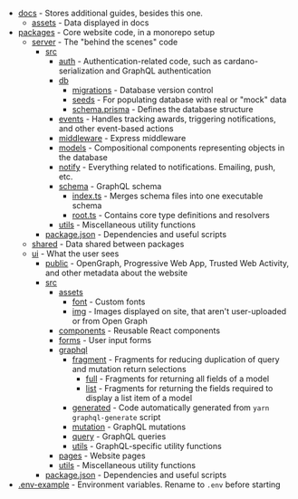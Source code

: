 * [docs](./docs) - Stores additional guides, besides this one.
    * [assets](./docs/assets) - Data displayed in docs 
* [packages](./packages) - Core website code, in a monorepo setup
    * [server](./packages/server) - The "behind the scenes" code
        * [src](./packages/server/src)
            * [auth](./packages/server/src/auth) - Authentication-related code, such as cardano-serialization and GraphQL authentication
            * [db](./packages/server/src/db)
                * [migrations](./packages/server/src/db/migrations) - Database version control
                * [seeds](./packages/server/src/db/seeds) - For populating database with real or "mock" data
                * [schema.prisma](./packages/server/src/db/schema.prisma) - Defines the database structure
            * [events](./packages/server/src/events) - Handles tracking awards, triggering notifications, and other event-based actions
            * [middleware](./packages/server/src/middleware) - Express middleware
            * [models](./packages/server/src/models) - Compositional components representing objects in the database
            * [notify](./packages/server/src/notify) - Everything related to notifications. Emailing, push, etc.
            * [schema](./packages/server/src/schema) - GraphQL schema
                * [index.ts](./packages/server/src/schema/index.ts) - Merges schema files into one executable schema
                * [root.ts](./packages/server/src/schema/root.ts) - Contains core type definitions and resolvers
            * [utils](./packages/server/src/utils) - Miscellaneous utility functions
        * [package.json](./packages/server/package.json) - Dependencies and useful scripts
    * [shared](./packages/shared) - Data shared between packages  
    * [ui](./packages/ui) - What the user sees
        * [public](./packages/ui/public) - OpenGraph, Progressive Web App, Trusted Web Activity, and other metadata about the website
        * [src](./packages/ui/src)
            * [assets](./packages/ui/src/assets)
                * [font](./packages/ui/src/assets/font) - Custom fonts
                * [img](./packages/ui/src/assets/img) - Images displayed on site, that aren't user-uploaded or from Open Graph
            * [components](./packages/ui/src/components) - Reusable React components
            * [forms](./packages/ui/src/forms) - User input forms
            * [graphql](./packages/ui/src/graphql)
                * [fragment](./packages/ui/src/graphql/fragment) - Fragments for reducing duplication of query and mutation return selections  
                    * [full](./packages/ui/src/graphql/fragment/full) - Fragments for returning all fields of a model
                    * [list](./packages/ui/src/graphql/fragment/list) - Fragments for returning the fields required to display a list item of a model
                * [generated](./packages/ui/src/graphql/generated) - Code automatically generated from `yarn graphql-generate` script
                * [mutation](./packages/ui/src/graphql/mutation) - GraphQL mutations
                * [query](./packages/ui/src/graphql/query) - GraphQL queries
                * [utils](./packages/ui/src/graphql/utils) - GraphQL-specific utility functions
            * [pages](./packages/ui/src/pages) - Website pages
            * [utils](./packages/ui/src/utils) - Miscellaneous utility functions
        * [package.json](./packages/ui/package.json) - Dependencies and useful scripts
* [.env-example](./.env-example) - Environment variables. Rename to `.env` before starting